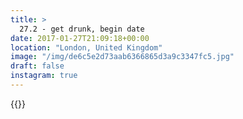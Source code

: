 ```yaml
---
title: >
  27.2 - get drunk, begin date
date: 2017-01-27T21:09:18+00:00
location: "London, United Kingdom"
image: "/img/de6c5e2d73aab6366865d3a9c3347fc5.jpg"
draft: false
instagram: true
---
```


{{<photo src="/img/de6c5e2d73aab6366865d3a9c3347fc5.jpg">}}
